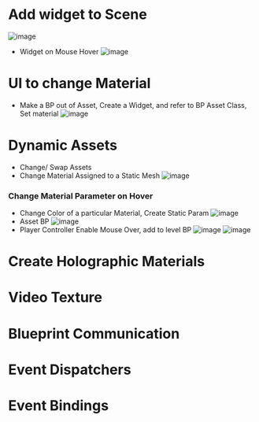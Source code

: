 # Add widget to Scene
![image](https://user-images.githubusercontent.com/7644450/178295858-f52883dc-dd51-4c71-8133-7bd5f6f88045.png)
* Widget on Mouse Hover
![image](https://user-images.githubusercontent.com/7644450/178307051-ab4abe67-182b-4931-a61f-401cd0a83e55.png)


# UI to change Material
* Make a BP out of Asset, Create a Widget, and refer to BP Asset Class, Set material
![image](https://user-images.githubusercontent.com/7644450/178295438-2dadfcb5-ca05-43d0-a574-1a0bfd042938.png)

# Dynamic Assets
* Change/ Swap Assets 
* Change Material Assigned to a Static Mesh
![image](https://user-images.githubusercontent.com/7644450/178307890-0770dd44-d42e-4beb-a2d8-412ed7eea1ed.png)

### Change Material Parameter on Hover
* Change Color of a particular Material,  Create Static Param
 ![image](https://user-images.githubusercontent.com/7644450/178304550-ecc4bc0f-2c53-4a37-ae12-d5f2aa4171fa.png)
* Asset BP
![image](https://user-images.githubusercontent.com/7644450/178304337-4bed506a-704d-4c7d-b0ba-17adfc392b19.png)
* Player Controller Enable Mouse Over, add to level BP
![image](https://user-images.githubusercontent.com/7644450/178304854-aa517319-91cf-4783-b989-53dece864d0f.png)
 ![image](https://user-images.githubusercontent.com/7644450/178304918-e0fbeee5-bc0d-4d68-9988-f3866c686283.png)

# Create Holographic Materials
# Video Texture


# Blueprint Communication
# Event Dispatchers
# Event Bindings

